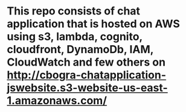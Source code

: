 # This repo consists of chat application that is hosted on AWS using s3, lambda, cognito, cloudfront, DynamoDb, IAM, CloudWatch and few  others on http://cbogra-chatapplication-jswebsite.s3-website-us-east-1.amazonaws.com/